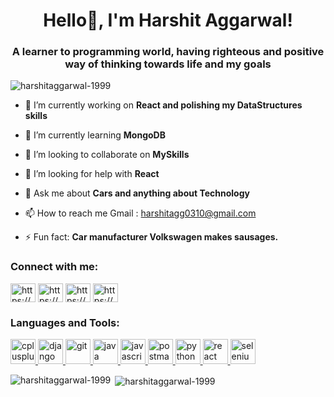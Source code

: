 <h1 align="center">Hello👋, I'm Harshit Aggarwal!</h1>
<h3 align="center">A learner to programming world, having righteous and positive way of thinking towards life and my goals</h3>

<p align="left"> <img src="https://komarev.com/ghpvc/?username=harshitaggarwal-1999&label=Profile%20views&color=0e75b6&style=flat" alt="harshitaggarwal-1999" /> </p>



- 🔭 I’m currently working on **React and polishing my DataStructures skills**

- 🌱 I’m currently learning **MongoDB**

- 👯 I’m looking to collaborate on **MySkills**

- 🤝 I’m looking for help with **React**

- 💬 Ask me about **Cars and anything about Technology**

- 📫 How to reach me Gmail : harshitagg0310@gmail.com

- ⚡ Fun fact: **Car manufacturer Volkswagen makes sausages.**

<h3 align="left">Connect with me:</h3>
<p align="left">
<a href="https://www.linkedin.com/in/harshit-aggarwal-235678191/" target="blank"><img align="center" src="https://cdn.jsdelivr.net/npm/simple-icons@3.0.1/icons/linkedin.svg" alt="https://www.linkedin.com/in/harshit-aggarwal-235678191/" height="30" width="40" /></a>
<a href="https://www.instagram.com/harshit_aggarwal132/" target="blank"><img align="center" src="https://cdn.jsdelivr.net/npm/simple-icons@3.0.1/icons/instagram.svg" alt="https://www.instagram.com/harshit_aggarwal132/" height="30" width="40" /></a>
<a href="https://www.codechef.com/users/harshit_a2702" target="blank"><img align="center" src="https://cdn.jsdelivr.net/npm/simple-icons@3.1.0/icons/codechef.svg" alt="https://www.codechef.com/users/harshit_a2702" height="30" width="40" /></a>
<a href="https://www.hackerrank.com/harshitagg0310" target="blank"><img align="center" src="https://cdn.jsdelivr.net/npm/simple-icons@3.0.1/icons/hackerrank.svg" alt="https://www.hackerrank.com/harshitagg0310" height="30" width="40" /></a>
</p>

<h3 align="left">Languages and Tools:</h3>
<p align="left"> <a href="https://www.w3schools.com/cpp/" target="_blank"> <img src="https://www.google.com/url?sa=i&url=https%3A%2F%2Fblog.sourcerer.io%2Fbuilding-a-website-with-c-db942c801aee&psig=AOvVaw2IrNpt8vbftwBGTCgO5pyA&ust=1615145437226000&source=images&cd=vfe&ved=0CAIQjRxqFwoTCJje4-SznO8CFQAAAAAdAAAAABAD" alt="cplusplus" width="40" height="40"/> </a> <a href="https://www.djangoproject.com/" target="_blank"> <img src="https://devicons.github.io/devicon/devicon.git/icons/django/django-original.svg" alt="django" width="40" height="40"/> </a> <a href="https://git-scm.com/" target="_blank"> <img src="https://www.vectorlogo.zone/logos/git-scm/git-scm-icon.svg" alt="git" width="40" height="40"/> </a> <a href="https://www.java.com" target="_blank"> <img src="https://devicons.github.io/devicon/devicon.git/icons/java/java-original-wordmark.svg" alt="java" width="40" height="40"/> </a> <a href="https://developer.mozilla.org/en-US/docs/Web/JavaScript" target="_blank"> <img src="https://devicons.github.io/devicon/devicon.git/icons/javascript/javascript-original.svg" alt="javascript" width="40" height="40"/> </a> <a href="https://postman.com" target="_blank"> <img src="https://www.vectorlogo.zone/logos/getpostman/getpostman-icon.svg" alt="postman" width="40" height="40"/> </a> <a href="https://www.python.org" target="_blank"> <img src="https://devicons.github.io/devicon/devicon.git/icons/python/python-original.svg" alt="python" width="40" height="40"/> </a> <a href="https://reactjs.org/" target="_blank"> <img src="https://devicons.github.io/devicon/devicon.git/icons/react/react-original-wordmark.svg" alt="react" width="40" height="40"/> </a> <a href="https://www.selenium.dev" target="_blank"> <img src="https://raw.githubusercontent.com/detain/svg-logos/780f25886640cef088af994181646db2f6b1a3f8/svg/selenium-logo.svg" alt="selenium" width="40" height="40"/> </a> </p>

<p><img align="left" src="https://github-readme-stats.vercel.app/api/top-langs?username=harshitaggarwal-1999&show_icons=true&locale=en&layout=compact" alt="harshitaggarwal-1999" /></p>

<p>&nbsp;<img align="center" src="https://github-readme-stats.vercel.app/api?username=harshitaggarwal-1999&show_icons=true&locale=en" alt="harshitaggarwal-1999" /></p>
